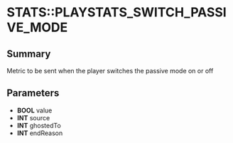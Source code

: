 # STATS::PLAYSTATS_SWITCH_PASSIVE_MODE

## Summary
Metric to be sent when the player switches the passive mode on or off

## Parameters
* **BOOL** value
* **INT** source
* **INT** ghostedTo
* **INT** endReason
